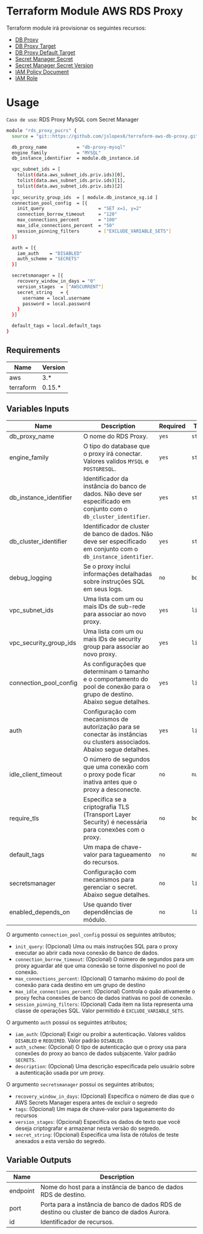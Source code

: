 # Terraform Module AWS RDS Proxy
Terraform module irá provisionar os seguintes recursos:

* [DB Proxy](https://registry.terraform.io/providers/hashicorp/aws/latest/docs/resources/db_proxy)
* [DB Proxy Target](https://registry.terraform.io/providers/hashicorp/aws/latest/docs/resources/db_proxy_target)
* [DB Proxy Default Target](https://registry.terraform.io/providers/hashicorp/aws/latest/docs/resources/db_proxy_default_target_group)
* [Secret Manager Secret](https://registry.terraform.io/providers/hashicorp/aws/latest/docs/resources/secretsmanager_secret)
* [Secret Manager Secret Version](https://registry.terraform.io/providers/hashicorp/aws/latest/docs/resources/secretsmanager_secret_version)
* [IAM Policy Document](https://registry.terraform.io/providers/hashicorp/aws/latest/docs/data-sources/iam_policy_document)
* [IAM Role](https://registry.terraform.io/providers/hashicorp/aws/latest/docs/resources/iam_role)

# Usage
`Caso de uso`: RDS Proxy MySQL com Secret Manager
```bash
module "rds_proxy_pucrs" {
  source = "git::https://github.com/jslopes8/terraform-aws-db-proxy.git?ref=v3.0"

  db_proxy_name           = "db-proxy-mysql"
  engine_family           = "MYSQL"
  db_instance_identifier  = module.db_instance.id

  vpc_subnet_ids = [ 
    tolist(data.aws_subnet_ids.priv.ids)[0],
    tolist(data.aws_subnet_ids.priv.ids)[1],
    tolist(data.aws_subnet_ids.priv.ids)[2]
  ]
  vpc_security_group_ids  = [ module.db_instance_sg.id ]
  connection_pool_config  = [{
    init_query                    = "SET x=1, y=2"
    connection_borrow_timeout     = "120"
    max_connections_percent       = "100"
    max_idle_connections_percent  = "50"
    session_pinning_filters       = ["EXCLUDE_VARIABLE_SETS"] 
  }]

  auth = [{ 
    iam_auth    = "DISABLED"
    auth_scheme = "SECRETS"
  }]

  secretsmanager = [{
    recovery_window_in_days = "0"
    version_stages  = ["AWSCURRENT"]
    secret_string   = {
      username = local.username
      password = local.password
    }
  }]

  default_tags = local.default_tags
}
```

## Requirements

| Name | Version|
|------|--------|
| aws | 3.* |
| terraform | 0.15.*| 

<!-- BEGINNING OF PRE-COMMIT-TERRAFORM DOCS HOOK -->
## Variables Inputs
| Name | Description | Required | Type | Default |
| ---- | ----------- | -------- | ---- | ------- |
| db_proxy_name | O nome do RDS Proxy. | `yes` | `string` | ` ` |
| engine_family | O tipo do database que o proxy irá conectar. Valores validos `MYSQL` e `POSTGRESQL`. | `yes` | `string` | `MYSQL` |
| db_instance_identifier | Identificador da instância do banco de dados. Não deve ser especificado em conjunto com o `db_cluster_identifier`. | `yes` | `string` | ` ` |
| db_cluster_identifier |  Identificador de cluster de banco de dados. Não deve ser especificado em conjunto com o `db_instance_identifier`. | `yes` | `string` | ` ` |
| debug_logging | Se o proxy inclui informações detalhadas sobre instruções SQL em seus logs. | `no` | `bool`| `false` |
| vpc_subnet_ids | Uma lista com um ou mais IDs de sub-rede para associar ao novo proxy. | `yes` | `list` | `[ ]` |
| vpc_security_group_ids | Uma lista com um ou mais IDs de security group para associar ao novo proxy. | `yes` | `list` | `[ ]` |
| connection_pool_config | As configurações que determinam o tamanho e o comportamento do pool de conexão para o grupo de destino. Abaixo segue detalhes.  | `yes` | `list` | `[ ]` |
| auth | Configuração com mecanismos de autorização para se conectar às instâncias ou clusters associados. Abaixo segue detalhes. | `yes` | `list` | `[ ]` |
| idle_client_timeout | O número de segundos que uma conexão com o proxy pode ficar inativa antes que o proxy a desconecte. | `no` | `number` | `1800` |
| require_tls | Especifica se a criptografia TLS (Transport Layer Security) é necessária para conexões com o proxy. | `no` | `bool` | `true` |
| default_tags | Um mapa de chave-valor para tagueamento do recursos. | `no` | `map` | `{ }` | 
| secretsmanager | Configuração com mecanismos para gerenciar o secret. Abaixo segue detalhes. | `no` | `list` | `[ ]` |
| enabled_depends_on | Use quando tiver dependências de módulo. | `no` | `list` | `[ ]` |

O argumento `connection_pool_config` possui os seguintes atributos;
- `init_query`: (Opcional) Uma ou mais instruções SQL para o proxy executar ao abrir cada nova conexão de banco de dados.
- `connection_borrow_timeout`: (Opcional) O número de segundos para um proxy aguardar até que uma conexão se torne disponível no pool de conexão.
- `max_connections_percent`: (Opcional) O tamanho máximo do pool de conexão para cada destino em um grupo de destino
- `max_idle_connections_percent`: (Opcional) Controla o quão ativamente o proxy fecha conexões de banco de dados inativas no pool de conexão.
- `session_pinning_filters`: (Opcional) Cada item na lista representa uma classe de operações SQL. Valor permitido é `EXCLUDE_VARIABLE_SETS`.

O argumento `auth` possui os seguintes atributos;
- `iam_auth`: (Opcional) Exigir ou proibir a autenticação. Valores validos `DISABLED` e `REQUIRED`. Valor padrão `DISABLED`.
- `auth_scheme`: (Opcional) O tipo de autenticação que o proxy usa para conexões do proxy ao banco de dados subjacente. Valor padrão `SECRETS`.
- `description`: (Opcional) Uma descrição especificada pelo usuário sobre a autenticação usada por um proxy.

O argumento `secretsmanager` possui os seguintes atributos;
- `recovery_window_in_days`: (Opcional) Especifica o número de dias que o AWS Secrets Manager espera antes de excluir o segredo
- `tags`: (Opcional) Um mapa de chave-valor para tagueamento do recursos
- `version_stages`: (Opcional) Especifica os dados de texto que você deseja criptografar e armazenar nesta versão do segredo.
- `secret_string`: (Opcional) Especifica uma lista de rótulos de teste anexados a esta versão do segredo.

## Variable Outputs
<!-- END OF PRE-COMMIT-TERRAFORM DOCS HOOK -->
| Name | Description |
| ---- | ----------- |
| endpoint | Nome do host para a instância de banco de dados RDS de destino.  |
| port | Porta para a instância de banco de dados RDS de destino ou cluster de banco de dados Aurora. |
| id | Identificador de recursos. |